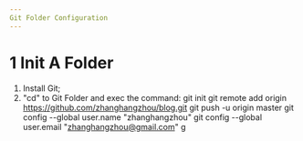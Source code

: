 ```yaml
---
Git Folder Configuration
---
```

# 1 Init A Folder
1. Install Git;
2. "cd" to Git Folder and exec the command:
  git init
  git remote add origin https://github.com/zhanghangzhou/blog.git
  git push -u origin master
  git config --global user.name "zhanghangzhou"
  git config --global user.email "zhanghangzhou@gmail.com"
g
